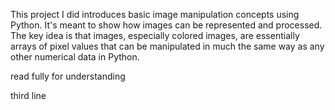 This project I did introduces basic image manipulation concepts using Python. It's meant to show how images can be represented and processed.
The key idea is that images, especially colored images, are essentially arrays of pixel values that can be manipulated in much the same way as any other numerical data in Python.

read fully for understanding

third line